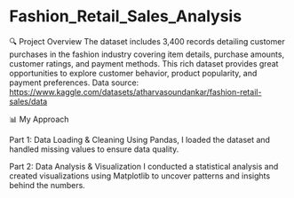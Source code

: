 # Fashion_Retail_Sales_Analysis
🔍 Project Overview
The dataset includes 3,400 records detailing customer purchases in the fashion industry covering item details, purchase amounts, customer ratings, and payment methods. This rich dataset provides great opportunities to explore customer behavior, product popularity, and payment preferences.
Data source: https://www.kaggle.com/datasets/atharvasoundankar/fashion-retail-sales/data

📊 My Approach

Part 1: Data Loading & Cleaning
Using Pandas, I loaded the dataset and handled missing values to ensure data quality.

Part 2: Data Analysis & Visualization
I conducted a statistical analysis and created visualizations using Matplotlib to uncover patterns and insights behind the numbers.
